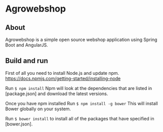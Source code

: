 # Agrowebshop

## About

Agrowebshop is a simple open source webshop application using Spring Boot and AngularJS.

## Build and run

First of all you need to install Node.js and update npm.
https://docs.npmjs.com/getting-started/installing-node

Run `$ npm install`
Npm will look at the dependencies that are listed in [package.json] and download the latest versions.

Once you have npm installed
Run `$ npm install -g bower`
This will install Bower globally on your system.

Run `$ bower install` to install all of the packages that have specified in [bower.json].


